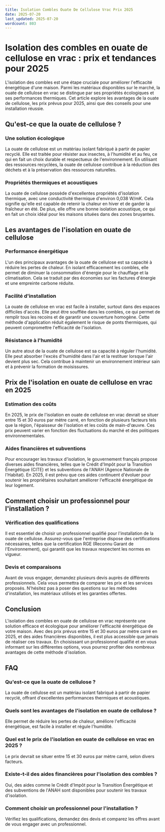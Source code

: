 ```yaml
---
title: Isolation Combles Ouate De Cellulose Vrac Prix 2025
date: 2025-07-20
last_updated: 2025-07-20
wordcount: 803
---
```


# Isolation des combles en ouate de cellulose en vrac : prix et tendances pour 2025

L'isolation des combles est une étape cruciale pour améliorer l'efficacité énergétique d'une maison. Parmi les matériaux disponibles sur le marché, la ouate de cellulose en vrac se distingue par ses propriétés écologiques et ses performances thermiques. Cet article explore les avantages de la ouate de cellulose, les prix prévus pour 2025, ainsi que des conseils pour une installation réussie.

## Qu'est-ce que la ouate de cellulose ?

### Une solution écologique

La ouate de cellulose est un matériau isolant fabriqué à partir de papier recyclé. Elle est traitée pour résister aux insectes, à l'humidité et au feu, ce qui en fait un choix durable et respectueux de l'environnement. En utilisant des ressources recyclées, la ouate de cellulose contribue à la réduction des déchets et à la préservation des ressources naturelles.

### Propriétés thermiques et acoustiques

La ouate de cellulose possède d'excellentes propriétés d'isolation thermique, avec une conductivité thermique d'environ 0,038 W/mK. Cela signifie qu'elle est capable de retenir la chaleur en hiver et de garder la fraîcheur en été. De plus, elle offre une bonne isolation acoustique, ce qui en fait un choix idéal pour les maisons situées dans des zones bruyantes.

## Les avantages de l'isolation en ouate de cellulose

### Performance énergétique

L'un des principaux avantages de la ouate de cellulose est sa capacité à réduire les pertes de chaleur. En isolant efficacement les combles, elle permet de diminuer la consommation d'énergie pour le chauffage et la climatisation. Cela se traduit par des économies sur les factures d'énergie et une empreinte carbone réduite.

### Facilité d'installation

La ouate de cellulose en vrac est facile à installer, surtout dans des espaces difficiles d'accès. Elle peut être soufflée dans les combles, ce qui permet de remplir tous les recoins et de garantir une couverture homogène. Cette méthode d'application réduit également le risque de ponts thermiques, qui peuvent compromettre l'efficacité de l'isolation.

### Résistance à l'humidité

Un autre atout de la ouate de cellulose est sa capacité à réguler l'humidité. Elle peut absorber l'excès d'humidité dans l'air et la restituer lorsque l'air devient plus sec. Cela contribue à maintenir un environnement intérieur sain et à prévenir la formation de moisissures.

## Prix de l'isolation en ouate de cellulose en vrac en 2025

### Estimation des coûts

En 2025, le prix de l'isolation en ouate de cellulose en vrac devrait se situer entre 15 et 30 euros par mètre carré, en fonction de plusieurs facteurs tels que la région, l'épaisseur de l'isolation et les coûts de main-d'œuvre. Ces prix peuvent varier en fonction des fluctuations du marché et des politiques environnementales.

### Aides financières et subventions

Pour encourager les travaux d'isolation, le gouvernement français propose diverses aides financières, telles que le Crédit d'Impôt pour la Transition Énergétique (CITE) et les subventions de l'ANAH (Agence Nationale de l'Habitat). En 2025, il est prévu que ces aides continuent d'évoluer pour soutenir les propriétaires souhaitant améliorer l'efficacité énergétique de leur logement.

## Comment choisir un professionnel pour l'installation ?

### Vérification des qualifications

Il est essentiel de choisir un professionnel qualifié pour l'installation de la ouate de cellulose. Assurez-vous que l'entreprise dispose des certifications nécessaires, telles que la certification RGE (Reconnu Garant de l'Environnement), qui garantit que les travaux respectent les normes en vigueur.

### Devis et comparaisons

Avant de vous engager, demandez plusieurs devis auprès de différents professionnels. Cela vous permettra de comparer les prix et les services proposés. N'hésitez pas à poser des questions sur les méthodes d'installation, les matériaux utilisés et les garanties offertes.

## Conclusion

L'isolation des combles en ouate de cellulose en vrac représente une solution efficace et écologique pour améliorer l'efficacité énergétique de votre maison. Avec des prix prévus entre 15 et 30 euros par mètre carré en 2025, et des aides financières disponibles, il est plus accessible que jamais de réaliser ces travaux. En choisissant un professionnel qualifié et en vous informant sur les différentes options, vous pourrez profiter des nombreux avantages de cette méthode d'isolation.

## FAQ

### Qu'est-ce que la ouate de cellulose ?

La ouate de cellulose est un matériau isolant fabriqué à partir de papier recyclé, offrant d'excellentes performances thermiques et acoustiques.

### Quels sont les avantages de l'isolation en ouate de cellulose ?

Elle permet de réduire les pertes de chaleur, améliore l'efficacité énergétique, est facile à installer et régule l'humidité.

### Quel est le prix de l'isolation en ouate de cellulose en vrac en 2025 ?

Le prix devrait se situer entre 15 et 30 euros par mètre carré, selon divers facteurs.

### Existe-t-il des aides financières pour l'isolation des combles ?

Oui, des aides comme le Crédit d'Impôt pour la Transition Énergétique et des subventions de l'ANAH sont disponibles pour soutenir les travaux d'isolation.

### Comment choisir un professionnel pour l'installation ?

Vérifiez les qualifications, demandez des devis et comparez les offres avant de vous engager avec un professionnel.